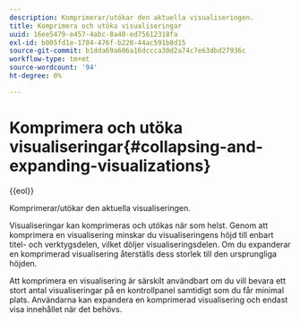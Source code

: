 ```yaml
---
description: Komprimerar/utökar den aktuella visualiseringen.
title: Komprimera och utöka visualiseringar
uuid: 16ee5479-e457-4abc-8a40-ed75612318fa
exl-id: b005fd1e-1704-476f-b220-44ac591b8d15
source-git-commit: b1dda69a606a16dccca30d2a74c7e63dbd27936c
workflow-type: tm+mt
source-wordcount: '94'
ht-degree: 0%

---
```


# Komprimera och utöka visualiseringar{#collapsing-and-expanding-visualizations}

{{eol}}

Komprimerar/utökar den aktuella visualiseringen.

Visualiseringar kan komprimeras och utökas när som helst. Genom att komprimera en visualisering minskar du visualiseringens höjd till enbart titel- och verktygsdelen, vilket döljer visualiseringsdelen. Om du expanderar en komprimerad visualisering återställs dess storlek till den ursprungliga höjden.

Att komprimera en visualisering är särskilt användbart om du vill bevara ett stort antal visualiseringar på en kontrollpanel samtidigt som du får minimal plats. Användarna kan expandera en komprimerad visualisering och endast visa innehållet när det behövs.
